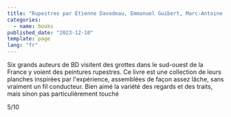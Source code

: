 ```yaml
---
title: "Rupestres par Étienne Davodeau, Emmanuel Guibert, Marc-Antoine Mathieu, David Prudhomme, Pascal Rabaté et Troubs"
categories:
  - name: books
published_date: "2023-12-10"
template: page
lang: "fr"
---
```


Six grands auteurs de BD visitent des grottes dans le sud-ouest de la France y voient des peintures rupestres. Ce livre est une collection de leurs planches inspirées par l'expérience, assemblées de façon assez lâche, sans vraiment un fil conducteur. Bien aimé la variété des regards et des traits, mais sinon pas particulièrement touché

5/10
